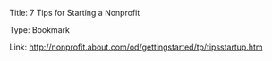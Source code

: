 Title:  7 Tips for Starting a Nonprofit

Type:   Bookmark

Link:   http://nonprofit.about.com/od/gettingstarted/tp/tipsstartup.htm